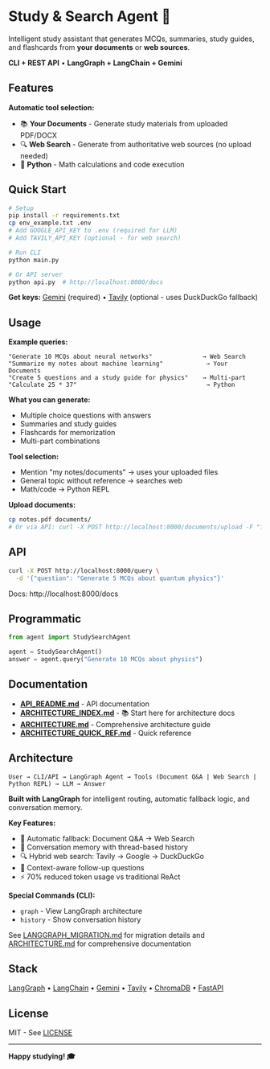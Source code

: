 # Study & Search Agent 🤖

Intelligent study assistant that generates MCQs, summaries, study guides, and flashcards from **your documents** or **web sources**.

**CLI + REST API** • **LangGraph + LangChain + Gemini**

## Features

**Automatic tool selection:**
- 📚 **Your Documents** - Generate study materials from uploaded PDF/DOCX
- 🔍 **Web Search** - Generate from authoritative web sources (no upload needed)
- 🐍 **Python** - Math calculations and code execution

## Quick Start

```bash
# Setup
pip install -r requirements.txt
cp env_example.txt .env
# Add GOOGLE_API_KEY to .env (required for LLM)
# Add TAVILY_API_KEY (optional - for web search)

# Run CLI
python main.py

# Or API server
python api.py  # http://localhost:8000/docs
```

**Get keys:** [Gemini](https://aistudio.google.com/app/apikey) (required) • [Tavily](https://tavily.com/) (optional - uses DuckDuckGo fallback)

## Usage

**Example queries:**
```
"Generate 10 MCQs about neural networks"              → Web Search
"Summarize my notes about machine learning"            → Your Documents
"Create 5 questions and a study guide for physics"    → Multi-part
"Calculate 25 * 37"                                    → Python
```

**What you can generate:**
- Multiple choice questions with answers
- Summaries and study guides  
- Flashcards for memorization
- Multi-part combinations

**Tool selection:**
- Mention "my notes/documents" → uses your uploaded files
- General topic without reference → searches web
- Math/code → Python REPL

**Upload documents:**
```bash
cp notes.pdf documents/
# Or via API: curl -X POST http://localhost:8000/documents/upload -F "file=@notes.pdf"
```

## API

```bash
curl -X POST http://localhost:8000/query \
  -d '{"question": "Generate 5 MCQs about quantum physics"}'
```

Docs: http://localhost:8000/docs

## Programmatic

```python
from agent import StudySearchAgent

agent = StudySearchAgent()
answer = agent.query("Generate 10 MCQs about physics")
```

## Documentation

- **[API_README.md](API_README.md)** - API documentation
- **[ARCHITECTURE_INDEX.md](ARCHITECTURE_INDEX.md)** - 📚 Start here for architecture docs
- **[ARCHITECTURE.md](ARCHITECTURE.md)** - Comprehensive architecture guide
- **[ARCHITECTURE_QUICK_REF.md](ARCHITECTURE_QUICK_REF.md)** - Quick reference

## Architecture

```
User → CLI/API → LangGraph Agent → Tools (Document Q&A | Web Search | Python REPL) → LLM → Answer
```

**Built with LangGraph** for intelligent routing, automatic fallback logic, and conversation memory.

**Key Features:**
- 🔄 Automatic fallback: Document Q&A → Web Search
- 💾 Conversation memory with thread-based history
- 🔍 Hybrid web search: Tavily → Google → DuckDuckGo
- 🧠 Context-aware follow-up questions
- ⚡ 70% reduced token usage vs traditional ReAct

**Special Commands (CLI):**
- `graph` - View LangGraph architecture
- `history` - Show conversation history

See [LANGGRAPH_MIGRATION.md](LANGGRAPH_MIGRATION.md) for migration details and [ARCHITECTURE.md](ARCHITECTURE.md) for comprehensive documentation

## Stack

[LangGraph](https://langchain-ai.github.io/langgraph/) • [LangChain](https://langchain.com/) • [Gemini](https://ai.google.dev/) • [Tavily](https://tavily.com/) • [ChromaDB](https://trychroma.com/) • [FastAPI](https://fastapi.tiangolo.com/)

## License

MIT - See [LICENSE](LICENSE)

---

**Happy studying! 🎓**
